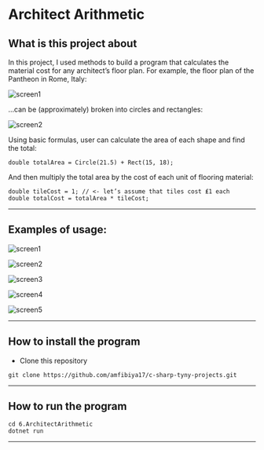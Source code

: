 Architect Arithmetic
==============

## What is this project about

In this project, I used methods to build a program that calculates the material cost for any architect’s floor plan. For example, the floor plan of the Pantheon in Rome, Italy:

![screen1](https://i.postimg.cc/JhyND2cL/Screenshot-2022-08-03-at-14-44-26.png)  

…can be (approximately) broken into circles and rectangles:  

![screen2](https://i.postimg.cc/cHynK4LR/Screenshot-2022-08-03-at-14-44-36.png)  

Using basic formulas, user can calculate the area of each shape and find the total:  

```
double totalArea = Circle(21.5) + Rect(15, 18);
```  

And then multiply the total area by the cost of each unit of flooring material:  

```
double tileCost = 1; // <- let’s assume that tiles cost ₤1 each
double totalCost = totalArea * tileCost;
```

---

## Examples of usage:

![screen1](https://i.postimg.cc/HnJDfHbN/Screenshot-2022-08-03-at-14-41-15.png)  

![screen2]()  

![screen3]()  

![screen4]()  

![screen5]()  


---

## How to install the program

- Clone this repository 

```
git clone https://github.com/amfibiya17/c-sharp-tyny-projects.git
```

---

## How to run the program

```
cd 6.ArchitectArithmetic
dotnet run
```

---